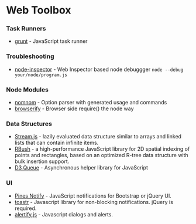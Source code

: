 Web Toolbox
===================

### Task Runners

* [grunt](http://gruntjs.com/) - JavaScript task runner

### Troubleshooting

* [node-inspector](https://npmjs.org/package/node-inspector) - Web Inspector based node debuggger
  ```node --debug your/node/program.js```

### Node Modules

* [nomnom](https://npmjs.org/package/nomnom) - Option parser with generated usage and commands
* [browserify](https://npmjs.org/package/browserify) - Browser side require() the node way

### Data Structures

* [Stream.js](http://streamjs.org/) - lazily evaluated data structure similar to arrays and linked lists that can contain infinite items.
* [RBush](https://github.com/mourner/rbush) -  a high-performance JavaScript library for 2D spatial indexing of points and rectangles, based on an optimized R-tree data structure with bulk insertion support.
* [D3 Queue](https://github.com/mbostock/queue) - Asynchronous helper library for JavaScript

### UI

* [Pines Notify](http://pinesframework.org/pnotify) - JavaScript notifications for Bootstrap or jQuery UI.
* [toastr](https://github.com/CodeSeven/toastr) - Javascript library for non-blocking notifications. jQuery is required.
* [alertify.js](http://fabien-d.github.io/alertify.js/) - Javascript dialogs and alerts.
